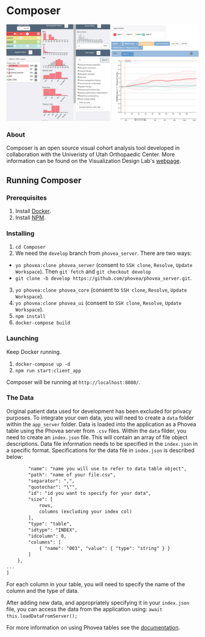 # Composer
![Composer Interface](assets/2018_vahc_composer_teaser.png)

### About
Composer is an open source visual cohort analysis tool developed in collaboration with the Univeristy of Utah Orthopaedic Center. More information can be found on the Visualization Design Lab's [webpage](http://vdl.sci.utah.edu/publications/2018_vahc_composer/).

## Running Composer

### Prerequisites 

 1. Install [Docker](https://www.docker.com/).
 2. Install [NPM](https://www.npmjs.com/).

### Installing 

 1. `cd Composer`
 2. We need the `develop` branch from `phovea_server`. There are two ways:
   * `yo phovea:clone phovea_server` (consent to `SSH clone`, `Resolve`, `Update Workspace`). 
   Then `git fetch` and `git checkout develop`
   * `git clone -b develop https://github.com/phovea/phovea_server.git`.
 3. `yo phovea:clone phovea_core` (consent to `SSH clone`, `Resolve`, `Update Workspace`). 
 4. `yo phovea:clone phovea_ui` (consent to `SSH clone`, `Resolve`, `Update Workspace`). 
 5. `npm install`
 6. `docker-compose build`

### Launching

Keep Docker running.

1. `docker-compose up -d`
2. `npm run start:client_app`

Composer will be running at `http://localhost:8080/`.

### The Data
Original patient data used for development has been excluded for privacy purposes.
To integrate your own data, you will need to create a `data` folder within the `app_server` folder.
Data is loaded into the application as a Phovea table using the Phovea server from `.csv` files. 
Within the `data` filder, you need to create an `index.json` file. This will contain an array of file object descriptions. 
Data file information needs to be specified in the `index.json` in a specific format. 
Specifications for the data file in `index.json` is described below:
```[{
        "name": "name you will use to refer to data table object",
        "path": "name of your file.csv",
        "separator": ",",
        "quotechar": "\"",
        "id": "id you want to specify for your data",
        "size": [
            rows,
            columns (excluding your index col)
        ],
        "type": "table",
        "idtype": "INDEX",
        "idcolumn": 0,
        "columns": [
            { "name": "003", "value": { "type": "string" } }
        ]
    },
...
]
```
For each column in your table, you will need to specify the name of the column and the type of data.

After adding new data, and appropriately specifying it in your `index.json` file, you can access the data from the application using:
`await this.loadDataFromServer();`

For more information on using Phovea tables see the [documentation](https://github.com/Caleydo/phovea_demos/blob/master/src/UsingTable.ts).